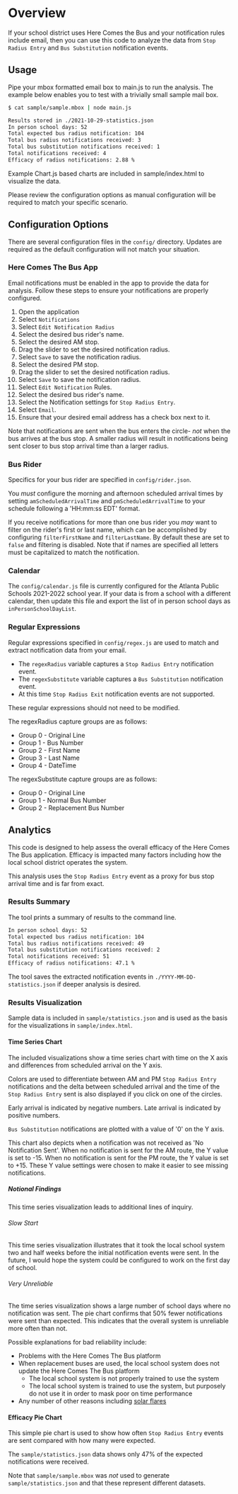# Overview

If your school district uses Here Comes the Bus and your notification rules include email, then you can use this code to analyze the data from `Stop Radius Entry` and `Bus Substitution` notification events.

## Usage

Pipe your mbox formatted email box to main.js to run the analysis.
The example below enables you to test with a trivially small sample mail box.

```bash
$ cat sample/sample.mbox | node main.js

Results stored in ./2021-10-29-statistics.json
In person school days: 52
Total expected bus radius notification: 104
Total bus radius notifications received: 3
Total bus substitution notifications received: 1
Total notifications received: 4
Efficacy of radius notifications: 2.88 %
```

Example Chart.js based charts are included in sample/index.html to visualize the data.

Please review the configuration options as manual configuration will be required to match your specific scenario.

## Configuration Options

There are several configuration files in the `config/` directory.
Updates are required as the default configuration will not match your situation.

### Here Comes The Bus App

Email notifications must be enabled in the app to provide the data for analysis.
Follow these steps to ensure your notifications are properly configured.

1. Open the application
2. Select `Notifications`
3. Select `Edit Notification Radius`
4. Select the desired bus rider's name.
5. Select the desired AM stop.
6. Drag the slider to set the desired notification radius.
7. Select `Save` to save the notification radius.
8. Select the desired PM stop.
9. Drag the slider to set the desired notification radius.
10. Select `Save` to save the notification radius.
11. Select `Edit Notification` Rules.
12. Select the desired bus rider's name.
13. Select the Notification settings for `Stop Radius Entry`.
14. Select `Email`.
15. Ensure that your desired email address has a check box next to it.

Note that notifications are sent when the bus enters the circle- _not_ when the bus arrives at the bus stop.
A smaller radius will result in notifications being sent closer to bus stop arrival time than a larger radius.

### Bus Rider

Specifics for your bus rider are specified in `config/rider.json`.

You _must_ configure the morning and afternoon scheduled arrival times by setting `amScheduledArrivalTime` and `pmScheduledArrivalTime` to your schedule following a 'HH:mm:ss EDT' format.

If you receive notifications for more than one bus rider you _may_ want to filter on the rider's first or last name, which can be accomplished by configuring `filterFirstName` and `filterLastName`.
By default these are set to `false` and filtering is disabled.
Note that if names are specified all letters must be capitalized to match the notification.

### Calendar

The `config/calendar.js` file is currently configured for the Atlanta Public Schools 2021-2022 school year.
If your data is from a school with a different calendar, then update this file and export the list of in person school days as `inPersonSchoolDayList`.

### Regular Expressions

Regular expressions specified in `config/regex.js` are used to match and extract notification data from your email.

- The `regexRadius` variable captures a `Stop Radius Entry` notification event.
- The `regexSubstitute` variable captures a `Bus Substitution` notification event.
- At this time `Stop Radius Exit` notification events are not supported.

These regular expressions should not need to be modified.

The regexRadius capture groups are as follows:

- Group 0 - Original Line
- Group 1 - Bus Number
- Group 2 - First Name
- Group 3 - Last Name
- Group 4 - DateTime

The regexSubstitute capture groups are as follows:

- Group 0 - Original Line
- Group 1 - Normal Bus Number
- Group 2 - Replacement Bus Number

## Analytics

This code is designed to help assess the overall efficacy of the Here Comes The Bus application.
Efficacy is impacted many factors including how the local school district operates the system.

This analysis uses the `Stop Radius Entry` event as a proxy for bus stop arrival time and is far from exact.

### Results Summary

The tool prints a summary of results to the command line.

```bash
In person school days: 52
Total expected bus radius notification: 104
Total bus radius notifications received: 49
Total bus substitution notifications received: 2
Total notifications received: 51
Efficacy of radius notifications: 47.1 %
```

The tool saves the extracted notification events in `./YYYY-MM-DD-statistics.json` if deeper analysis is desired.

### Results Visualization

Sample data is included in `sample/statistics.json` and is used as the basis for the visualizations in `sample/index.html`.

#### Time Series Chart

The included visualizations show a time series chart with time on the X axis and differences from scheduled arrival on the Y axis.

Colors are used to differentiate between AM and PM `Stop Radius Entry` notifications and the delta between scheduled arrival and the time of the `Stop Radius Entry` sent is also displayed if you click on one of the circles.

Early arrival is indicated by negative numbers.
Late arrival is indicated by positive numbers.

`Bus Substitution` notifications are plotted with a value of '0' on the Y axis.

This chart also depicts when a notification was not received as 'No Notification Sent'.
When no notification is sent for the AM route, the Y value is set to -15.
When no notification is sent for the PM route, the Y value is set to +15.
These Y value settings were chosen to make it easier to see missing notifications.

##### Notional Findings

This time series visualization leads to additional lines of inquiry.

###### Slow Start

This time series visualization illustrates that it took the local school system two and half weeks before the initial notification events were sent.
In the future, I would hope the system could be configured to work on the first day of school.

###### Very Unreliable

The time series visualization shows a large number of school days where no notification was sent.
The pie chart confirms that 50% fewer notifications were sent than expected.
This indicates that the overall system is unreliable more often than not.

Possible explanations for bad reliability include:

- Problems with the Here Comes The Bus platform
- When replacement buses are used, the local school system does not update the Here Comes The Bus platform
  - The local school system is not properly trained to use the system
  - The local school system is trained to use the system, but purposely do not use it in order to mask poor on time performance
- Any number of other reasons including [solar flares](https://en.wikipedia.org/wiki/Solar_flare)

#### Efficacy Pie Chart

This simple pie chart is used to show how often `Stop Radius Entry` events are sent compared with how many were expected.

The `sample/statistics.json` data shows only 47% of the expected notifications were received.

Note that `sample/sample.mbox` was _not_ used to generate `sample/statistics.json` and that these represent different datasets.
